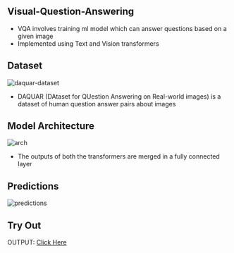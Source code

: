 ## Visual-Question-Answering

- VQA involves training ml model which can answer questions based on a given image
- Implemented using Text and Vision transformers

## Dataset
![daquar-dataset](https://github.com/sanjay-906/Visual-Question-Answering/assets/99668976/8c9171a2-5333-48f5-9477-4a3476a1d9ed)

- DAQUAR (DAtaset for QUestion Answering on Real-world images) is a dataset of human question answer pairs about images

## Model Architecture
![arch](https://github.com/sanjay-906/Visual-Question-Answering/assets/99668976/ff494cc8-ca9c-4f5e-80ec-b33b42a67c7a)

- The outputs of both the transformers are merged in a fully connected layer

## Predictions
![predictions](https://github.com/sanjay-906/Visual-Question-Answering/assets/99668976/38121ba3-f94b-4b7f-b0e7-48a63bdea5ce)

## Try Out
OUTPUT: <a href="https://huggingface.co/spaces/sanjay-906/VQA" target="_blank">Click Here</a>

